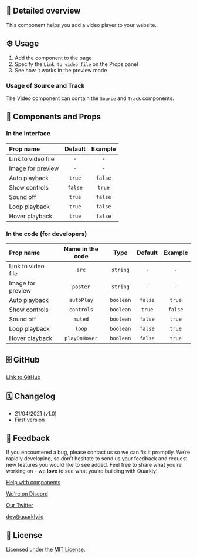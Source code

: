 ## 📖 Detailed overview

This component helps you add a video player to your website.

## ⚙️ Usage

1.  Add the component to the page
2.  Specify the `Link to video file` on the Props panel
3.  See how it works in the preview mode

### Usage of Source and Track

The Video component can contain the `Source` and `Track` components.

## 🧩 Components and Props

### In the interface

| Prop name          | Default | Example |
| :----------------- | :-----: | :-----: |
| Link to video file |   `-`   |   `-`   |
| Image for preview  |   `-`   |   `-`   |
| Auto playback      | `true`  | `false` |
| Show controls      | `false` | `true`  |
| Sound off          | `true`  | `false` |
| Loop playback      | `true`  | `false` |
| Hover playback     | `true`  | `false` |

### In the code (for developers)

| Prop name          | Name in the code |   Type    | Default | Example |
| :----------------- | :--------------: | :-------: | :-----: | :-----: |
| Link to video file |      `src`       | `string`  |   `-`   |   `-`   |
| Image for preview  |     `poster`     | `string`  |   `-`   |   `-`   |
| Auto playback      |    `autoPlay`    | `boolean` | `false` | `true`  |
| Show controls      |    `controls`    | `boolean` | `true`  | `false` |
| Sound off          |     `muted`      | `boolean` | `false` | `true`  |
| Loop playback      |      `loop`      | `boolean` | `false` | `true`  |
| Hover playback     |  `playOnHover`   | `boolean` | `false` | `true`  |

## 🗄 GitHub

[Link to GitHub](https://github.com/quarkly/community-kit/blob/master/src/Video/Video.js)

## 🗓 Changelog

-   21/04/2021 (v1.0)
-   First version

## 📮 Feedback

If you encountered a bug, please contact us so we can fix it promptly. We’re rapidly developing, so don’t hesitate to send us your feedback and request new features you would like to see added. Feel free to share what you’re working on - we **love** to see what you’re building with Quarkly!

[Help with components](https://community.quarkly.io/c/requests/11)

[We're on Discord](https://discord.gg/SuF9vCMJGW)

[Our Twitter](https://twitter.com/quarklyapp)

[dev@quarkly.io](mailto:dev@quarkly.io)

## 📝 License

Licensed under the [MIT License](./LICENSE).
